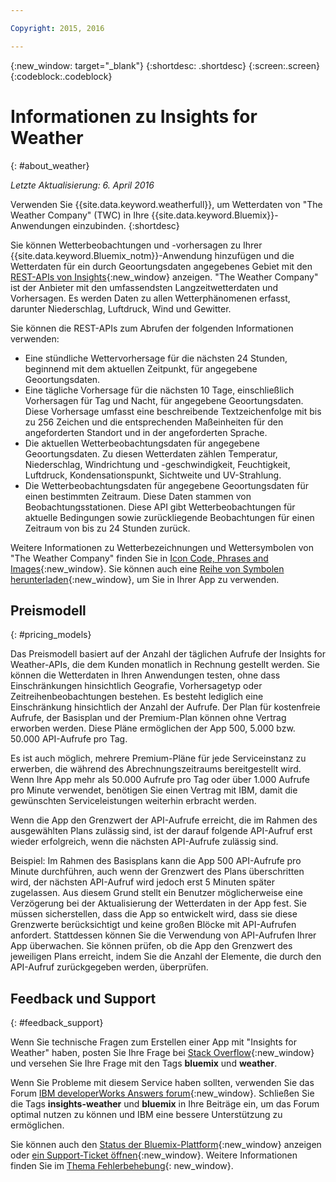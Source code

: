 ```yaml
---

Copyright: 2015, 2016

---
```


{:new_window: target="_blank"}
{:shortdesc: .shortdesc}
{:screen:.screen}
{:codeblock:.codeblock}

# Informationen zu Insights for Weather
{: #about_weather}

*Letzte Aktualisierung: 6. April 2016*

Verwenden Sie {{site.data.keyword.weatherfull}},
um Wetterdaten von "The Weather Company" (TWC) in Ihre {{site.data.keyword.Bluemix}}-Anwendungen einzubinden.
{:shortdesc}

Sie können Wetterbeobachtungen und -vorhersagen zu Ihrer {{site.data.keyword.Bluemix_notm}}-Anwendung hinzufügen und die Wetterdaten
für ein durch Geoortungsdaten angegebenes Gebiet mit den [REST-APIs von Insights](https://twcservice.{APPDomain}/rest-api/){:new_window} anzeigen.
"The Weather Company" ist der Anbieter mit den umfassendsten Langzeitwetterdaten und Vorhersagen. Es werden Daten zu allen Wetterphänomenen erfasst, darunter Niederschlag, Luftdruck, Wind und Gewitter.

Sie können die REST-APIs zum Abrufen der folgenden Informationen verwenden: 

* Eine stündliche Wettervorhersage für die nächsten 24 Stunden, beginnend mit
dem aktuellen Zeitpunkt, für angegebene Geoortungsdaten.
* Eine tägliche Vorhersage für die nächsten 10 Tage, einschließlich Vorhersagen
für Tag und Nacht, für angegebene Geoortungsdaten. Diese Vorhersage umfasst eine
beschreibende Textzeichenfolge mit bis zu 256 Zeichen und die entsprechenden Maßeinheiten
für den angeforderten Standort und in der angeforderten Sprache.
* Die aktuellen Wetterbeobachtungsdaten für angegebene Geoortungsdaten. Zu diesen Wetterdaten
zählen Temperatur, Niederschlag, Windrichtung und -geschwindigkeit, Feuchtigkeit, Luftdruck,
Kondensationspunkt, Sichtweite und UV-Strahlung.
* Die Wetterbeobachtungsdaten für angegebene Geoortungsdaten für einen bestimmten Zeitraum. Diese Daten stammen von Beobachtungsstationen. Diese API gibt Wetterbeobachtungen
für aktuelle Bedingungen sowie zurückliegende Beobachtungen für einen Zeitraum von bis zu 24 Stunden zurück.

Weitere Informationen zu Wetterbezeichnungen und Wettersymbolen von "The Weather Company"
finden Sie in [Icon Code, Phrases and Images](https://docs.google.com/document/d/1MZwWYqki8Ee-V7c7InBuA5CDVkjb3XJgpc39hI9FsI0/edit?pli=1){:new_window}.
Sie können auch eine [Reihe von Symbolen herunterladen](https://twcdocs.mybluemix.net/download/weatherinsightsicons.zip){:new_window}, um Sie in Ihrer App zu verwenden. 

## Preismodell
{: #pricing_models}

Das Preismodell basiert auf der Anzahl der täglichen Aufrufe der Insights for Weather-APIs, die dem Kunden monatlich
in Rechnung gestellt werden. Sie können die Wetterdaten in Ihren Anwendungen testen,
ohne dass Einschränkungen hinsichtlich Geografie, Vorhersagetyp oder Zeitreihenbeobachtungen bestehen.
Es besteht lediglich eine Einschränkung hinsichtlich der Anzahl der Aufrufe. Der Plan für kostenfreie Aufrufe, der Basisplan und der Premium-Plan können
ohne Vertrag erworben werden. Diese Pläne ermöglichen der App
500, 5.000 bzw. 50.000 API-Aufrufe pro Tag.

Es ist auch möglich, mehrere Premium-Pläne für jede Serviceinstanz zu erwerben,
die während des Abrechnungszeitraums bereitgestellt wird. Wenn Ihre App mehr als 50.000 Aufrufe pro Tag oder über 1.000 Aufrufe pro Minute verwendet,
benötigen Sie einen Vertrag mit IBM, damit die gewünschten Serviceleistungen weiterhin erbracht werden.

Wenn die App den Grenzwert der API-Aufrufe erreicht, die im Rahmen des ausgewählten Plans zulässig sind,
ist der darauf folgende API-Aufruf erst wieder erfolgreich, wenn die nächsten API-Aufrufe zulässig sind.

Beispiel: Im Rahmen des Basisplans kann die App 500 API-Aufrufe pro Minute durchführen,
auch wenn der Grenzwert des Plans überschritten wird, der nächsten API-Aufruf wird jedoch
erst 5 Minuten später zugelassen. Aus diesem Grund stellt ein Benutzer möglicherweise eine Verzögerung bei der Aktualisierung
der Wetterdaten in der App fest. Sie müssen sicherstellen, dass die App so entwickelt wird,
dass sie diese Grenzwerte berücksichtigt und keine großen Blöcke mit API-Aufrufen anfordert. Stattdessen können Sie die Verwendung von API-Aufrufen Ihrer App überwachen. Sie können prüfen, ob die App den Grenzwert des jeweiligen Plans erreicht,
indem Sie die Anzahl der Elemente, die durch den API-Aufruf zurückgegeben werden, überprüfen.

## Feedback und Support
{: #feedback_support}

Wenn Sie technische Fragen zum Erstellen einer App mit "Insights for Weather" haben, posten Sie Ihre Frage bei [Stack Overflow](http://stackoverflow.com/search?q=weather+bluemix){:new_window}
und versehen Sie Ihre Frage mit den Tags **bluemix** und **weather**.

Wenn Sie Probleme mit diesem Service haben sollten, verwenden Sie das Forum [IBM developerWorks Answers forum](https://developer.ibm.com/answers/topics/insights-weather/?smartspace=bluemix){:new_window}.
Schließen Sie die Tags
**insights-weather** und **bluemix**
in Ihre Beiträge ein, um das Forum optimal nutzen zu können und IBM eine bessere
Unterstützung zu ermöglichen.

Sie können auch den [Status der Bluemix-Plattform](https://developer.ibm.com/bluemix/support/#status){:new_window} anzeigen oder [ein Support-Ticket öffnen](https://cloudoe.support.ibmcloud.com/ics/support/default.asp?deptid=31036&amp;offering=ibmbluemix){:new_window}.
Weitere Informationen finden Sie im [Thema Fehlerbehebung](https://console.{DomainName}/docs/troubleshoot/troubleshoot.html){: new_window}.
